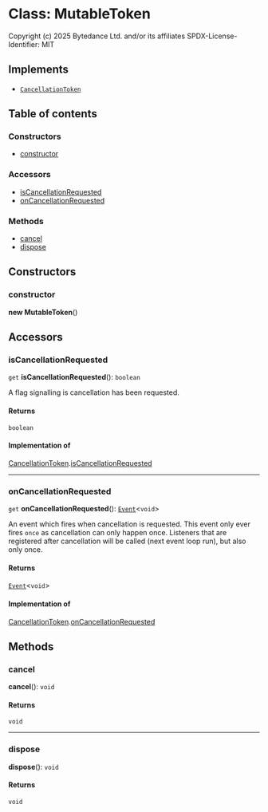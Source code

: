# Class: MutableToken

Copyright (c) 2025 Bytedance Ltd. and/or its affiliates
SPDX-License-Identifier: MIT

## Implements

* [`CancellationToken`](/en/auto-docs/free-layout-editor/interfaces/CancellationToken-1.md)

## Table of contents

### Constructors

* [constructor](/en/auto-docs/free-layout-editor/classes/MutableToken.md#constructor)

### Accessors

* [isCancellationRequested](/en/auto-docs/free-layout-editor/classes/MutableToken.md#iscancellationrequested)
* [onCancellationRequested](/en/auto-docs/free-layout-editor/classes/MutableToken.md#oncancellationrequested)

### Methods

* [cancel](/en/auto-docs/free-layout-editor/classes/MutableToken.md#cancel)
* [dispose](/en/auto-docs/free-layout-editor/classes/MutableToken.md#dispose)

## Constructors

### constructor

**new MutableToken**()

## Accessors

### isCancellationRequested

`get` **isCancellationRequested**(): `boolean`

A flag signalling is cancellation has been requested.

#### Returns

`boolean`

#### Implementation of

[CancellationToken](/en/auto-docs/free-layout-editor/interfaces/CancellationToken-1.md).[isCancellationRequested](/en/auto-docs/free-layout-editor/interfaces/CancellationToken-1.md#iscancellationrequested)

***

### onCancellationRequested

`get` **onCancellationRequested**(): [`Event`](/en/auto-docs/free-layout-editor/interfaces/Event-1.md)<`void`>

An event which fires when cancellation is requested. This event
only ever fires `once` as cancellation can only happen once. Listeners
that are registered after cancellation will be called (next event loop run),
but also only once.

#### Returns

[`Event`](/en/auto-docs/free-layout-editor/interfaces/Event-1.md)<`void`>

#### Implementation of

[CancellationToken](/en/auto-docs/free-layout-editor/interfaces/CancellationToken-1.md).[onCancellationRequested](/en/auto-docs/free-layout-editor/interfaces/CancellationToken-1.md#oncancellationrequested)

## Methods

### cancel

**cancel**(): `void`

#### Returns

`void`

***

### dispose

**dispose**(): `void`

#### Returns

`void`
